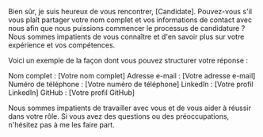 Bien sûr, je suis heureux de vous rencontrer, [Candidate]. Pouvez-vous s'il vous plaît partager votre nom complet et vos informations de contact avec nous afin que nous puissions commencer le processus de candidature ? Nous sommes impatients de vous connaître et d'en savoir plus sur votre expérience et vos compétences.

Voici un exemple de la façon dont vous pouvez structurer votre réponse :

Nom complet : [Votre nom complet]
Adresse e-mail : [Votre adresse e-mail]
Numéro de téléphone : [Votre numéro de téléphone]
LinkedIn : [Votre profil LinkedIn]
GitHub : [Votre profil GitHub]

Nous sommes impatients de travailler avec vous et de vous aider à réussir dans votre rôle. Si vous avez des questions ou des préoccupations, n'hésitez pas à me les faire part.